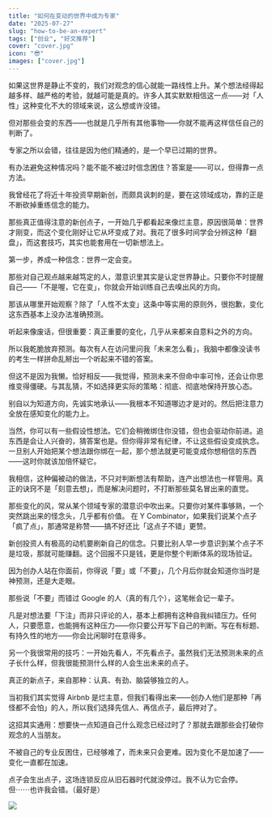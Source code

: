 ```yaml
---
title: "如何在变动的世界中成为专家"
date: "2025-07-27"
slug: "how-to-be-an-expert"
tags: ["创业", "好文推荐"]
cover: "cover.jpg"
icon: "😎"
images: ["cover.jpg"]
---
```

如果这世界是静止不变的，我们对观念的信心就能一路线性上升。某个想法经得起越多样、越严格的考验，就越可能是真的。许多人其实默默相信这一点——对「人性」这种变化不大的领域来说，这么想或许没错。



但对那些会变的东西——也就是几乎所有其他事物——你就不能再这样信任自己的判断了。



专家之所以会错，往往是因为他们精通的，是一个早已过期的世界。



有办法避免这种情况吗？能不能不被过时信念困住？答案是——可以，但得靠一点方法。



我曾经花了将近十年投资早期新创，而颇具讽刺的是，要在这领域成功，靠的正是不断砍掉重练信念的能力。



那些真正值得注意的新创点子，一开始几乎都看起来像烂主意，原因很简单：世界才刚变，而这个变化刚好让它从坏变成了对。我花了很多时间学会分辨这种「翻盘」，而这套技巧，其实也能套用在一切新想法上。



第一步，养成一种信念：世界一定会变。



那些对自己观点越来越笃定的人，潜意识里其实是认定世界静止。只要你不时提醒自己——「不是喔，它在变」，你就会开始训练自己去嗅出风的方向。



那该从哪里开始观察？除了「人性不太变」这条中等实用的原则外，很抱歉，变化这东西基本上没办法准确预测。



听起来像废话，但很重要：真正重要的变化，几乎从来都来自意料之外的方向。



所以我乾脆放弃预测。每次有人在访问里问我「未来怎么看」，我脑中都像没读书的考生一样拼命乱掰出一个听起来不错的答案。



但这不是因为我懒。恰好相反——我觉得，预测未来不但命中率可怜，还会让你思维变得僵硬。与其乱猜，不如选择更实际的策略：彻底、彻底地保持开放心态。



别自以为知道方向，先诚实地承认——我根本不知道哪边才是对的。然后把注意力全放在感知变化的能力上。



当然，你可以有一些假设性想法。它们会稍微绑住你没错，但也会驱动你前进。追东西是会让人兴奋的，猜答案也是。但你得非常有纪律，不让这些假设变成执念。
一旦别人开始把某个想法跟你绑在一起，那个想法就更可能变成你想相信的东西——这时你就该加倍怀疑它。



我相信，这种偏被动的做法，不只对判断想法有帮助，连产出想法也一样管用。真正的诀窍不是「刻意去想」，而是解决问题时，不打断那些莫名冒出来的直觉。



那些变化的风，常从某个领域专家的潜意识中吹出来。只要你对某件事够熟，一个突然跳出来的怪念头，几乎都有价值。
在 Y Combinator，如果我们说某个点子「疯了点」，那通常是称赞——搞不好还比「这点子不错」更赞。



新创投资人有极高的动机要刷新自己的信念。只要比别人早一步意识到某个点子不是垃圾，那就可能赚翻。这个回报不只是钱，更是你整个判断体系的现场验证。



因为创办人站在你面前，你得说「要」或「不要」，几个月后你就会知道你当时是神预测，还是大走眼。



那些说「不要」而错过 Google 的人（真的有几个），这笔帐会记一辈子。



凡是对想法要「下注」而非只评论的人，基本上都拥有这种自我纠错压力。任何人，只要愿意，也能拥有这种压力——你只要公开写下自己的判断。写在有标题、有持久性的地方——你会比闲聊时在意得多。



另一个我很常用的技巧：一开始先看人，不先看点子。虽然我们无法预测未来的点子长什么样，但我很能预测什么样的人会生出未来的点子。



真正的新点子，来自那种：认真、有劲、脑袋够独立的人。



当初我们其实觉得 Airbnb 是烂主意，但我们看得出来——创办人他们是那种「再怪都不会怕」的人，所以我们选择先信人、再信点子，最后押对了。



这招其实通用：想要快一点知道自己什么观念已经过时了？那就去跟那些会打破你观念的人当朋友。



不被自己的专业反困住，已经够难了，而未来只会更难。因为变化不是加速了——变化一直都在加速。



点子会生出点子，这场连锁反应从旧石器时代就没停过。我不认为它会停。
但⋯⋯也许我会错。（最好是）




![](https://prod-files-secure.s3.us-west-2.amazonaws.com/112d0858-5090-4d34-a606-b75eb8d65fd2/46476355-9cf3-4e99-9b7a-3531bc426380/1000202064.png?X-Amz-Algorithm=AWS4-HMAC-SHA256&X-Amz-Content-Sha256=UNSIGNED-PAYLOAD&X-Amz-Credential=ASIAZI2LB466YJ2SXKMK%2F20250921%2Fus-west-2%2Fs3%2Faws4_request&X-Amz-Date=20250921T054317Z&X-Amz-Expires=3600&X-Amz-Security-Token=IQoJb3JpZ2luX2VjEIX%2F%2F%2F%2F%2F%2F%2F%2F%2F%2FwEaCXVzLXdlc3QtMiJHMEUCIQD1B2q9HlaBPtN7Dc%2FpU4Q3q5HzTjXLK90NGagPwMuAbgIgTVqzjrxUT0sNusyrIF%2F4kD8mYBo3MUQeN8oorYUTu2EqiAQI%2Fv%2F%2F%2F%2F%2F%2F%2F%2F%2F%2FARAAGgw2Mzc0MjMxODM4MDUiDHM1Sf554W62u1AoIircA0lpnuG6doAbKmADuDGRHuzBLw%2B1skn85wDlnbAxMncO%2BwybP0JiEnNhDARmWdPFoP2CQqOU90VAz5du9jRrdKCWuN2kQW2gzZ6BQ0u7mQiZuBz6rqdBnAMN2mCBvb6IxRwOOTrhipDL8yHpWRkUPBO5EyITjBSnee3Ip%2BZcQEIJ0v7WVOY8Pi%2BR4crO9fffIgayh%2BJZPVv%2BNdzjM5VLzmAK3raV0SNMFzic%2F2q6f4Suhe36qb5Ag5V41hbzdeL%2Fs9GX%2BJ%2BU89p0Ynkt2Fj7VK5c3%2BmMqHBdv23co3iZBByLJbrvEqOAvSMSrF3Kfk9AayOvyvGJwG29RdVwozinV0kvHN9xAGE4qBKtnyrMEmjZ91szXHeJEhax4xN2d8lVNEsgA2RDFBeTORlcSo1jsMc4d8POqCDx%2BJbr7mZnjm20ogkqurJ7tK0D3uGmPM%2FwLXsxE%2BlHbUX%2BV7F8CYwSZ%2FZ6I8JVhp0%2Bf8iCJ3SQbsSrjye0fRWnY9dcxbAfaMM6E0wpJJXLOBDA3DWiwBwELcWjaGBIhpm2ha%2FfNez28QnyEjIUzN2gPdiqa1vINWawl1SIJxY%2BF%2F0l9gyAem4BQ5E5fjnvCHf1QrxXy6RSxMz1UUH9qVPWB7txh9hLMIj%2FvcYGOqUBvanNXvXOm5zgWWzrPNuV7FVWj%2FtvD3QmFv0zOuTTDN2ARXnpdaNLW%2BinVzeaj457njQyhSLj%2FrsXcvC%2B%2FRQ96I0066QhesDl7EfU%2FPtXvs1u40G%2BfmtsLDz1%2B4Rs3xg3Hgg6scbUWdAbBBJFbAouAKvi1IACr9DwUBCHo7A5OcBbkrLFafCRUgXGD6pdzsTjwqGNMSKsn7Q%2BGOcWYmIXS48SKTJk&X-Amz-Signature=c5481874082859dd48d91e179eee286566021cdde38e470761ae9235cd40aa26&X-Amz-SignedHeaders=host&x-amz-checksum-mode=ENABLED&x-id=GetObject)

